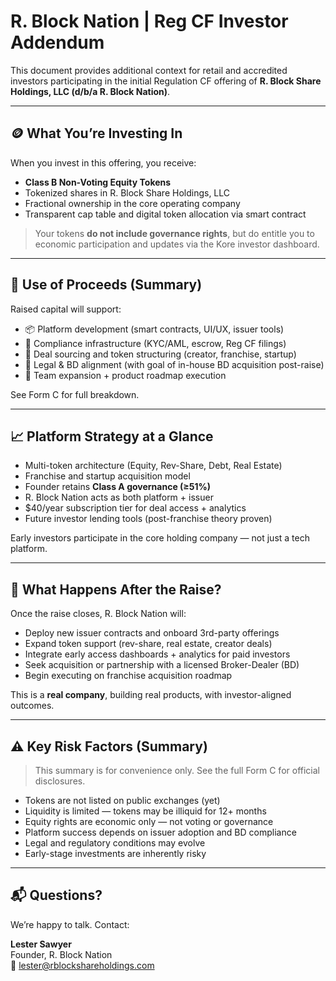 # R. Block Nation | Reg CF Investor Addendum

This document provides additional context for retail and accredited investors participating in the initial Regulation CF offering of **R. Block Share Holdings, LLC (d/b/a R. Block Nation)**.

---

## 🪙 What You’re Investing In

When you invest in this offering, you receive:

- **Class B Non-Voting Equity Tokens**
- Tokenized shares in R. Block Share Holdings, LLC
- Fractional ownership in the core operating company
- Transparent cap table and digital token allocation via smart contract

> Your tokens **do not include governance rights**, but do entitle you to economic participation and updates via the Kore investor dashboard.

---

## 🎯 Use of Proceeds (Summary)

Raised capital will support:

- 📦 Platform development (smart contracts, UI/UX, issuer tools)
- 🔐 Compliance infrastructure (KYC/AML, escrow, Reg CF filings)
- 🤝 Deal sourcing and token structuring (creator, franchise, startup)
- 🧾 Legal & BD alignment (with goal of in-house BD acquisition post-raise)
- 👥 Team expansion + product roadmap execution

See Form C for full breakdown.

---

## 📈 Platform Strategy at a Glance

- Multi-token architecture (Equity, Rev-Share, Debt, Real Estate)
- Franchise and startup acquisition model
- Founder retains **Class A governance (≥51%)**
- R. Block Nation acts as both platform + issuer
- $40/year subscription tier for deal access + analytics
- Future investor lending tools (post-franchise theory proven)

Early investors participate in the core holding company — not just a tech platform.

---

## 📘 What Happens After the Raise?

Once the raise closes, R. Block Nation will:

- Deploy new issuer contracts and onboard 3rd-party offerings
- Expand token support (rev-share, real estate, creator deals)
- Integrate early access dashboards + analytics for paid investors
- Seek acquisition or partnership with a licensed Broker-Dealer (BD)
- Begin executing on franchise acquisition roadmap

This is a **real company**, building real products, with investor-aligned outcomes.

---

## ⚠️ Key Risk Factors (Summary)

> This summary is for convenience only. See the full Form C for official disclosures.

- Tokens are not listed on public exchanges (yet)
- Liquidity is limited — tokens may be illiquid for 12+ months
- Equity rights are economic only — not voting or governance
- Platform success depends on issuer adoption and BD compliance
- Legal and regulatory conditions may evolve
- Early-stage investments are inherently risky

---

## 📬 Questions?

We’re happy to talk. Contact:

**Lester Sawyer**  
Founder, R. Block Nation  
📧 [lester@rblockshareholdings.com](mailto:lester@rblockshareholdings.com)

